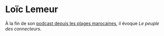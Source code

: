 # Loïc Lemeur

À la fin de son [podcast depuis les plages marocaines](http://www.loiclemeur.com/france/2006/04/239_beachcast_e.html), il évoque *Le peuple des connecteurs*.